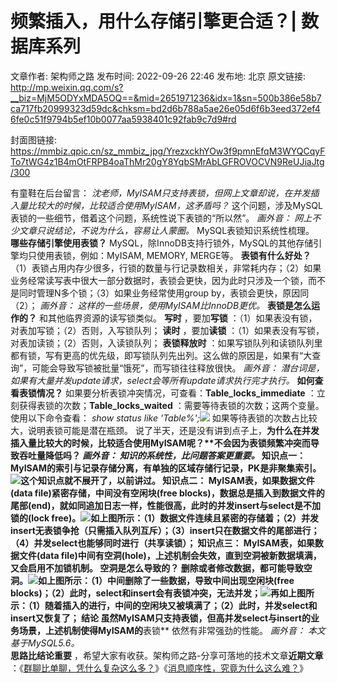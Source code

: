 # 频繁插入，用什么存储引擎更合适？| 数据库系列

文章作者: 架构师之路
发布时间: 2022-09-26 22:46
发布地: 北京
原文链接: http://mp.weixin.qq.com/s?__biz=MjM5ODYxMDA5OQ==&mid=2651971236&idx=1&sn=500b386e58b7ca717fb20999323d59dc&chksm=bd2d6b788a5ae26e05d6f6b3eed372ef46fe0c51f9794b5ef10b0077aa5938401c92fab9c7d9#rd

封面图链接: https://mmbiz.qpic.cn/sz_mmbiz_jpg/YrezxckhYOw3f9pmnEfqM3WYQCqyFTo7tWG4z1B4mOtFRPB4oaThMr20gY8YqbSMrAbLGFROVOCVN9ReUJiaJtg/300

有童鞋在后台留言： _沈老师，MyISAM只支持表锁，但网上文章却说，在并发插入量比较大的时候，比较适合使用MyISAM，这矛盾吗？_
这个问题，涉及MySQL表锁的一些细节，借着这个问题，系统性说下表锁的“所以然”。 _画外音：_ _网上不少文章只说结论，不说为什么，容易让人蒙圈。_
MySQL表锁知识系统性梳理。 **哪些存储引擎使用表锁？**
MySQL，除InnoDB支持行锁外，MySQL的其他存储引擎均只使用表锁，例如：MyISAM, MEMORY, MERGE等。 **表锁有什么好处？**
（1）表锁占用内存少很多，行锁的数量与行记录数相关，非常耗内存；（2）如果业务经常读写表中很大一部分数据时，表锁会更快，因为此时只涉及一个锁，而不是同时管理N多个锁；（3）如果业务经常使用group
by，表锁会更快，原因同（2）； _画外音：_ _这样的一些场景，使用MyISAM比InnoDB更优。_ **表锁是怎么运作的？**
和其他临界资源的读写锁类似。 **写时** ，要加**写锁** ：（1）如果表没有锁，对表加写锁；（2）否则，入写锁队列； **读时** ，要加**读锁**
：（1）如果表没有写锁，对表加读锁；（2）否则，入读锁队列； **表锁释放时**
：如果写锁队列和读锁队列里都有锁，写有更高的优先级，即写锁队列先出列。这么做的原因是，如果有“大查询”，可能会导致写锁被批量“饿死”，而写锁往往释放很快。
_画外音：_ _潜台词是，如果有大量并发update请求，select会等所有update请求执行完才执行。_ **如何查看表锁情况？**
如果要分析表锁冲突情况，可查看：**Table_locks_immediate** ：立刻获得表锁的次数；**Table_locks_waited**
：需要等待表锁的次数；这两个变量。 使用以下命令查看： _show status like
'Table%';_![](https://mmbiz.qpic.cn/mmbiz_png/YrezxckhYOzpHrW6ylDbDraQNIoc3Gr1KEicwWbcFiaEsVnzgtuaicAPUiavlU7dp72VYhLDGzicRj2NsDfKg4fHssA/640?wx_fmt=png)
如果等待表锁的次数占比较大，说明表锁可能是潜在瓶颈。
说了半天，还是没有讲到点子上，**为什么在并发插入量比较大的时候，比较适合使用MyISAM呢？****不会因为表锁频繁冲突而导致吞吐量降低吗？**
_画外音：_ _知识的系统性，比问题答案更重要。_ **知识点一：**
MyISAM的索引与记录存储分离，有单独的区域存储行记录，PK是非聚集索引。![](https://mmbiz.qpic.cn/mmbiz_png/YrezxckhYOzpHrW6ylDbDraQNIoc3Gr18T5cuw9humutM6eq6UVNPpy8wInlWbuhehB8pkZ2BGhjAhF18Cbg5w/640?wx_fmt=png)这个知识点就不展开了，以前讲过。
**知识点二：** MyISAM表，如果数据文件(data file)紧密存储，中间没有空闲块(free
blocks)，数据总是插入到数据文件的尾部(end)，就如同追加日志一样，性能很高，此时的并发insert与select是不加锁的(lock
free)。![](https://mmbiz.qpic.cn/mmbiz_png/YrezxckhYOzpHrW6ylDbDraQNIoc3Gr1YHB4SQiaiblhCC2wDGNFN10J3cDaMVuTib00loulXDdKv3I0lBJa0Whow/640?wx_fmt=png)如上图所示：（1）数据文件连续且紧密的存储着；（2）并发insert无表锁争抢（只需插入队列互斥）；（3）insert只在数据文件的尾部进行；（4）并发select也能够同时进行（共享读锁）；
**知识点三：** MyISAM表，如果数据文件(data file)中间有空洞(hole)，上述机制会失效，直到空洞被新数据填满，又会启用不加锁机制。
**空洞是怎么导致的？**
删除或者修改数据，都可能导致空洞。![](https://mmbiz.qpic.cn/mmbiz_png/YrezxckhYOzpHrW6ylDbDraQNIoc3Gr1BrqM3HkvpXicNQQh2YZ16x0btxicn2QiatJHib6TvIKUxekh6icl5qOyknA/640?wx_fmt=png)如上图所示：（1）中间删除了一些数据，导致中间出现空闲块(free
blocks)；（2）此时，select和insert会有表锁冲突，无法并发；![](https://mmbiz.qpic.cn/mmbiz_png/YrezxckhYOzpHrW6ylDbDraQNIoc3Gr1PE1fSfAfCXSIH5ncUkTCB9twudk6WeJcDQjPmSfe86THqmqgSibjTSQ/640?wx_fmt=png)再如上图所示：（1）随着插入的进行，中间的空闲块又被填满了；（2）此时，并发select和insert又恢复了；
**结论** 虽然MyISAM只支持表锁，但高并发select与insert的业务场景，上述机制使得MyISAM的**表锁** 依然有非常强劲的性能。
_画外音：_ _本文基于MySQL5.6。_  
**思路比结论重要** ，希望大家有收获。架构师之路-分享可落地的技术文章**近期文章**
：《[群聊比单聊，凭什么复杂这么多？](http://mp.weixin.qq.com/s?__biz=MjM5ODYxMDA5OQ==&mid=2651971225&idx=1&sn=40091262ebaf884eaef24e41033bcd16&chksm=bd2d6b458a5ae253f076a2752c6cfe81a97054221f0a5bae00c40eab675501d729d591ab3b6d&scene=21#wechat_redirect)》《[消息顺序性，究竟为什么这么难？](http://mp.weixin.qq.com/s?__biz=MjM5ODYxMDA5OQ==&mid=2651971216&idx=1&sn=c2351581295e0c7f2f724f9073b137aa&chksm=bd2d6b4c8a5ae25ac3d8901021a37c31866f656ccfa16056126d34cc312b2ba201ea7a2b5629&scene=21#wechat_redirect)》

